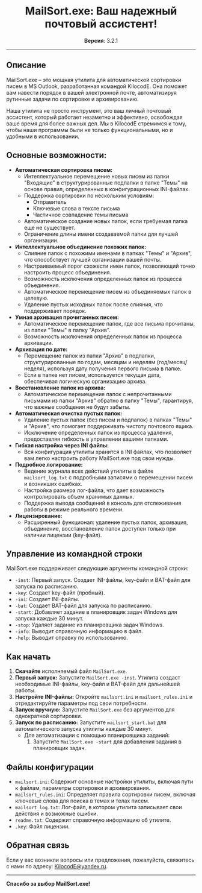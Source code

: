 # <div align="center"> MailSort.exe: Ваш надежный почтовый ассистент! </div>

<div align="center">
  <p>
    <b>Версия</b>: 3.2.1
  </p>
</div>

---

## Описание

MailSort.exe – это мощная утилита для автоматической сортировки писем в MS Outlook, разработанная командой KilocodE. Она поможет вам навести порядок в вашей электронной почте, автоматизируя рутинные задачи по сортировке и архивированию. 

Наша утилита не просто инструмент, это ваш личный почтовый ассистент, который работает незаметно и эффективно, освобождая ваше время для более важных дел. Мы в KilocodE стремимся к тому, чтобы наши программы были не только функциональными, но и удобными в использовании.

## Основные возможности:

- **Автоматическая сортировка писем:**
    - Интеллектуальное перемещение новых писем из папки "Входящие" в структурированные подпапки в папке "Темы" на основе правил, определенных в конфигурационных INI-файлах.
    - Поддержка сортировки по нескольким условиям:
        - Отправитель
        - Ключевые слова в тексте письма
        - Частичное совпадение темы письма
    - Автоматическое создание новых папок, если требуемая папка еще не существует.
    - Ограничение длины имени создаваемой папки для лучшей организации.
- **Интеллектуальное объединение похожих папок:**
    - Слияние папок с похожими именами в папках "Темы" и "Архив", что способствует лучшей организации вашей почты.
    - Настраиваемый порог схожести имен папок, позволяющий точно настроить процесс объединения.
    - Возможность исключения определенных папок из процесса объединения.
    - Автоматическое перемещение писем из объединяемых папок в целевую.
    - Удаление пустых исходных папок после слияния, что поддерживает порядок.
- **Умная архивация прочитанных писем:**
    - Автоматическое перемещение папок, где все письма прочитаны, из папки "Темы" в папку "Архив".
    - Возможность исключения определенных папок из процесса архивации.
- **Архивация по дате:**
    - Перемещение папок из папки "Архив" в подпапки, структурированные по годам, месяцам и неделям (год/месяц/неделя), используя дату получения первого письма в папке.
    - Если в папке нет писем, используется текущая дата, обеспечивая логическую организацию архива.
- **Восстановление папок из архива:**
    - Автоматическое перемещение папок с непрочитанными письмами из папки "Архив" обратно в папку "Темы", гарантируя, что важные сообщения не будут забыты.
- **Автоматическая очистка пустых папок:**
    - Удаление пустых папок (без писем и подпапок) в папках "Темы" и "Архив", что помогает поддерживать чистоту почтового ящика.
    - Исключение определенных папок из процесса удаления, предоставляя гибкость в управлении вашими папками.
- **Гибкая настройка через INI файлы:**
    - Вся конфигурация утилиты хранится в INI файлах, что позволяет вам легко настроить работу MailSort.exe под свои нужды.
- **Подробное логирование:**
    - Ведение журнала всех действий утилиты в файле `mailsort_log.txt` с подробными записями о перемещении писем и возникших ошибках.
    - Настройка размера лог-файла, что дает возможность контролировать объем хранимых данных.
    - Поддержка вывода сообщений в консоль для отслеживания работы в режиме реального времени.
- **Лицензирование:**
    -  Расширенный функционал:  удаление пустых папок, архивация, объединение, восстановление папок  доступен только при наличии лицензии (key-файл).

## Управление из командной строки

MailSort.exe поддерживает следующие аргументы командной строки:

- `-inst`: Первый запуск. Создает INI-файлы, key-файл и BAT-файл для запуска по расписанию.
- `-key`: Создает key-файл (пробный).
- `-ini`: Создает INI-файлы.
- `-bat`: Создает BAT-файл для запуска по расписанию.
- `-start`: Добавляет задание в планировщик задач Windows для запуска каждые 30 минут.
- `-stop`: Удаляет задание из планировщика задач Windows.
- `-info`: Выводит справочную информацию в файл.
- `-help`: Выводит справку по использованию.

## Как начать

1. **Скачайте** исполняемый файл `MailSort.exe`.
2.  **Первый запуск:** Запустите `MailSort.exe -inst`. Утилита создаст необходимые INI-файлы, key-файл и BAT-файл для дальнейшей работы.
3.  **Настройте INI-файлы:** Откройте `mailsort.ini` и `mailsort_rules.ini` и отредактируйте параметры под свои потребности.
4.  **Запуск вручную:** Запустите `MailSort.exe` без аргументов для однократной сортировки.
5.  **Запуск по расписанию:** Запустите `mailsort_start.bat` для автоматического запуска утилиты каждые 30 минут.
    -  Для автоматизации с помощью планировщика заданий:
         1.  Запустите `MailSort.exe -start` для добавления задания в планировщик задач.

## Файлы конфигурации

-   `mailsort.ini`: Содержит основные настройки утилиты, включая пути к файлам, параметры сортировки и архивирования.
-   `mailsort_rules.ini`: Определяет правила сортировки писем, включая ключевые слова для поиска в темах и телах писем.
- `mailsort_log.txt`: Лог-файл, в котором утилита записывает свои действия и возможные ошибки.
- `readme.txt`: Содержит справочную информацию об утилите.
- `.key`: Файл лицензии.

## Обратная связь

Если у вас возникли вопросы или предложения, пожалуйста, свяжитесь с нами по адресу: [KilocodE@yandex.ru](mailto:KilocodE@yandex.ru).

---
   <b>Спасибо за выбор MailSort.exe!</b>
